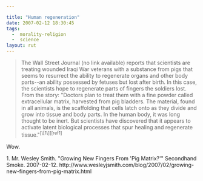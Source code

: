 ```yaml
---

title: "Human regeneration"
date: 2007-02-12 18:30:45
tags:
  -  morality-religion
  -  science
layout: rut
---
```


<blockquote markdown="1">The Wall Street Journal (no link available) reports that scientists are treating wounded Iraqi War veterans with a substance from pigs that seems to resurrect the ability to regenerate organs and other body parts--an ability possessed by fetuses but lost after birth. In this case, the scientists hope to regenerate parts of fingers the soldiers lost. From the story: "Doctors plan to treat them with a fine powder called extracellular matrix, harvested from pig bladders. The material, found in all animals, is the scaffolding that cells latch onto as they divide and grow into tissue and body parts. In the human body, it was long thought to be inert. But scientists have discovered that it appears to activate latent biological processes that spur healing and regenerate tissue."<sup>[\[1\]][ref1]</blockquote>

Wow.

<div markdown="1" class="postrefs">
1. Mr. Wesley Smith.  "Growing New Fingers From 'Pig Matrix?'" Secondhand Smoke.  2007-02-12.  http://www.wesleyjsmith.com/blog/2007/02/growing-new-fingers-from-pig-matrix.html
</div>

[ref1]: http://www.wesleyjsmith.com/blog/2007/02/growing-new-fingers-from-pig-matrix.html " Growing New Fingers From 'Pig Matrix?'"


